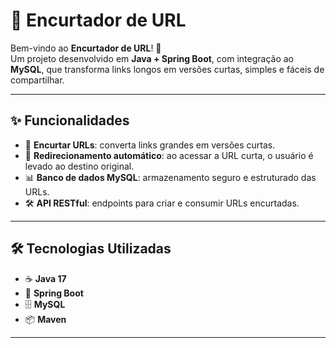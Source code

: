 # 🔗 Encurtador de URL

Bem-vindo ao **Encurtador de URL**! 🚀  
Um projeto desenvolvido em **Java + Spring Boot**, com integração ao **MySQL**, que transforma links longos em versões curtas, simples e fáceis de compartilhar.  

---

## ✨ Funcionalidades

- 🔄 **Encurtar URLs**: converta links grandes em versões curtas.  
- 🎯 **Redirecionamento automático**: ao acessar a URL curta, o usuário é levado ao destino original.  
- 📊 **Banco de dados MySQL**: armazenamento seguro e estruturado das URLs.  
- 🛠 **API RESTful**: endpoints para criar e consumir URLs encurtadas.  

---

## 🛠 Tecnologias Utilizadas

- ☕ **Java 17**  
- 🌱 **Spring Boot**  
- 🗄 **MySQL**  
- 📦 **Maven**  

---

